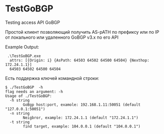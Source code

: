 # TestGoBGP

Testing access API GoBGP

Простой клиент позволяющий получить AS-pATH по префиксу или по IP от локального или удаленного GoBGP v3.x по его API

Example Output:

```text
 .\TestGoBGP.exe
  attrs: [{Origin: i} {AsPath: 64503 64502 64500 64504} {Nexthop: 172.24.1.1}]
  64503 64502 64500 64504
```

Есть поддержка ключей командной строки:

```text
$ ./TestGoBGP  -h
flag needs an argument: -h
Usage of ./TestGoBGP:
  -h string
        GoBgp host:port, examole: 192.168.1.11:50051 (default "127.0.0.1:50051")
  -n string
        Neigbror, example: 172.24.1.1 (default "172.24.1.1")
  -t string
        find target, example: 104.0.0.1 (default "104.0.0.1")
```

